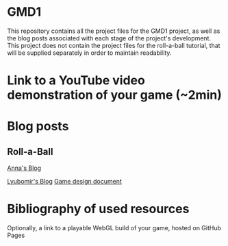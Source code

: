 # GMD1
This repository contains all the project files for the GMD1 project, as well as the blog posts associated with each stage of the project's development. This project does not contain the project files for the roll-a-ball tutorial, that will be supplied separately in order to maintain readability.

# Link to a YouTube video demonstration of your game (~2min)
# Blog posts
## Roll-a-Ball

[Anna's Blog](blog_1.md)

[Lyubomir's Blog](<Lyubomir - Blog post 1.md>)
[Game design document](<Game design document.md>)
# Bibliography of used resources
Optionally, a link to a playable WebGL build of your game, hosted on GitHub Pages
